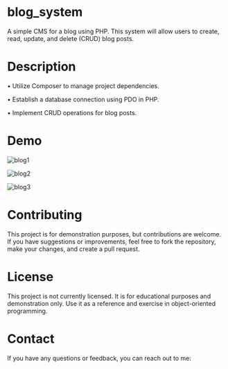 # blog_system

A simple CMS for a blog using PHP. This system will  allow users to create, read, update, and delete (CRUD) blog posts. 

# Description

• Utilize Composer to manage project dependencies.

• Establish a database connection using PDO in PHP.

• Implement CRUD operations for blog posts.

# Demo

![blog1](https://github.com/user-attachments/assets/5edec014-9309-451e-8998-633ae66c5f7f)

![blog2](https://github.com/user-attachments/assets/f5c9d712-253e-4a17-8e9c-956752c7c1a6)

![blog3](https://github.com/user-attachments/assets/7ebef643-abe8-4d78-90d3-65999353880a)

# Contributing
This project is for demonstration purposes, but contributions are welcome. If you have suggestions or improvements, feel free to fork the repository, make your changes, and create a pull request.

# License
This project is not currently licensed. It is for educational purposes and demonstration only. Use it as a reference and exercise in object-oriented programming.

# Contact
If you have any questions or feedback, you can reach out to me:
